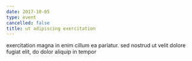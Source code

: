 ```yaml
---
date: 2017-10-05
type: event
cancelled: false
title: ut adipiscing exercitation
---
```

exercitation magna in enim cillum ea pariatur. sed nostrud ut velit dolore fugiat elit, do dolor aliquip in tempor